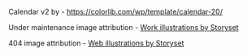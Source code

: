 Calendar v2 by - https://colorlib.com/wp/template/calendar-20/

Under maintenance image attribution - <a href="https://storyset.com/work">Work illustrations by Storyset</a>

404 image attribution - <a href="https://storyset.com/web">Web illustrations by Storyset</a>
